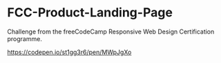 # FCC-Product-Landing-Page

Challenge from the freeCodeCamp Responsive Web Design Certification programme.

https://codepen.io/st1gg3r6/pen/MWpJgXo
